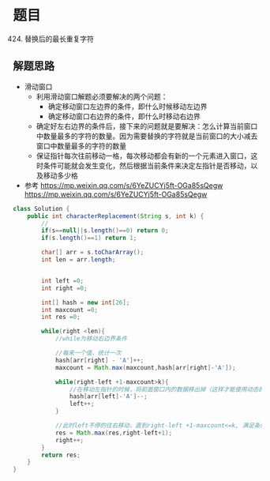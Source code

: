 # 题目
424. 替换后的最长重复字符

## 解题思路
- 滑动窗口
    + 利用滑动窗口解题必须要解决的两个问题：
        * 确定移动窗口左边界的条件，即什么时候移动左边界
        * 确定移动窗口右边界的条件，即什么时移动右边界
    + 确定好左右边界的条件后，接下来的问题就是要解决：怎么计算当前窗口中数量最多的字符的数量。因为需要替换的字符就是当前窗口的大小减去窗口中数量最多的字符的数量
    + 保证指针每次往前移动一格，每次移动都会有新的一个元素进入窗口，这时条件可能就会发生变化，然后根据当前条件来决定左指针是否移动，以及移动多少格
- 参考 https://mp.weixin.qq.com/s/6YeZUCYj5ft-OGa85sQegw
https://mp.weixin.qq.com/s/6YeZUCYj5ft-OGa85sQegw

```java
class Solution {
    public int characterReplacement(String s, int k) {
        //
        if(s==null||s.length()==0) return 0;
        if(s.length()==1) return 1;

        char[] arr = s.toCharArray();
        int len = arr.length;


        int left =0;
        int right =0;

        int[] hash = new int[26];
        int maxcount =0;
        int res =0;

        while(right <len){
            //while为移动右边界条件

            //每来一个值，统计一次
            hash[arr[right] - 'A']++;
            maxcount = Math.max(maxcount,hash[arr[right]-'A']);

            while(right-left +1-maxcount>k){
                //在移动左指针的时候，将前面窗口内的数据移出掉（这样才能使用动态的增减）
                hash[arr[left]-'A']--;
                left++;
            }

            //此时left不停的往右移动，直到right-left +1-maxcount<=k, 满足条件，更新res
            res = Math.max(res,right-left+1);
            right++;
        }
        return res;
    }
}
```

